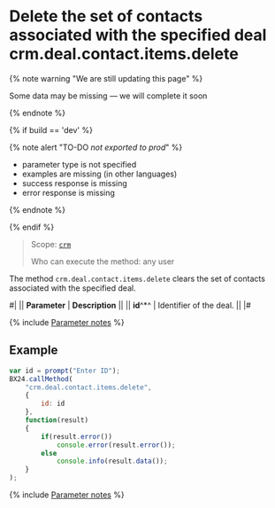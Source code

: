 # Delete the set of contacts associated with the specified deal crm.deal.contact.items.delete

{% note warning "We are still updating this page" %}

Some data may be missing — we will complete it soon

{% endnote %}

{% if build == 'dev' %}

{% note alert "TO-DO _not exported to prod_" %}

- parameter type is not specified
- examples are missing (in other languages)
- success response is missing
- error response is missing

{% endnote %}

{% endif %}

> Scope: [`crm`](../../../scopes/permissions.md)
>
> Who can execute the method: any user

The method `crm.deal.contact.items.delete` clears the set of contacts associated with the specified deal.

#|
|| **Parameter** | **Description** ||
|| **id**^*^ | Identifier of the deal. ||
|#

{% include [Parameter notes](../../../../_includes/required.md) %}

## Example

```js
var id = prompt("Enter ID");
BX24.callMethod(
    "crm.deal.contact.items.delete",
    {
        id: id
    },
    function(result)
    {
        if(result.error())
            console.error(result.error());
        else
            console.info(result.data());
    }
);
```

{% include [Parameter notes](../../../../_includes/required.md) %}